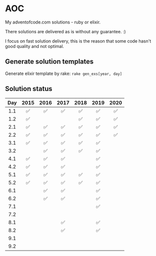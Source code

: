 # AOC

My adventofcode.com solutions - ruby or elixir.

There solutions are delivered as is without any guarantee. :)

I focus on fast solution delivery, this is the reason that some code hasn't good quality and not optimal.

## Generate solution templates

Generate elixir template by rake: `rake gen_exs[year, day]`

## Solution status
| Day | 2015 | 2016 | 2017 | 2018 | 2019 | 2020 |
| :-: | :--: | :--: | :--: | :--: | :--: | :--: |
| 1.1 | ✅   | ✅   | ✅   | ✅  |  ✅    | ✅ |
| 1.2 | ✅   |      |      | ✅  | ✅      | ✅ |
| 2.1 |  ✅    |  ✅    |  ✅    |  ✅    | ✅      |✅|
| 2.2 |  ✅    |  ✅    |  ✅    |  ✅    | ✅      |✅|
| 3.1 |  ✅    |  ✅    |  ✅    |  ✅    |   ✅    |
| 3.2 |      |    ✅  |   ✅   |  ✅    |    ✅   |
| 4.1 |  ✅    |  ✅    |   ✅   |      |     ✅  |
| 4.2 |  ✅    |  ✅    |   ✅   |      |     ✅  |
| 5.1 |  ✅    |  ✅    |  ✅    |  ✅    | ✅      |
| 5.2 |  ✅    |  ✅    |  ✅    |  ✅    | ✅      |
| 6.1 |      |   ✅   |  ✅   |      |     ✅   |
| 6.2 |      |    ✅  |  ✅    |      |   ✅    |
| 7.1 |      |      |      |      |   ✅    |
| 7.2 |      |      |      |      |       |
| 8.1 |      |      |   ✅    |      |    ✅    |
| 8.2 |      |      |    ✅   |      |    ✅    |
| 9.1 |      |      |      |      |       |
| 9.2 |      |      |      |      |       |
